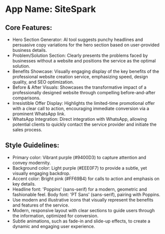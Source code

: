 # **App Name**: SiteSpark

## Core Features:

- Hero Section Generator: AI tool suggests punchy headlines and persuasive copy variations for the hero section based on user-provided business details.
- Problem/Solution Section: Clearly presents the problems faced by businesses without a website and positions the service as the optimal solution.
- Benefits Showcase: Visually engaging display of the key benefits of the professional website creation service, emphasizing speed, design quality, and SEO optimization.
- Before & After Visuals: Showcases the transformative impact of a professionally designed website through compelling before-and-after comparisons.
- Irresistible Offer Display: Highlights the limited-time promotional offer with a clear call to action, encouraging immediate conversion via a prominent WhatsApp link.
- WhatsApp Integration: Direct integration with WhatsApp, allowing potential clients to quickly contact the service provider and initiate the sales process.

## Style Guidelines:

- Primary color: Vibrant purple (#9400D3) to capture attention and convey modernity.
- Background color: Light purple (#EEE0F7) to provide a subtle, yet visually engaging backdrop.
- Accent color: Bright pink (#FF69B4) for calls to action and emphasis on key details.
- Headline font: 'Poppins' (sans-serif) for a modern, geometric and fashionable feel. Body font: 'PT Sans' (sans-serif), pairing with Poppins.
- Use modern and illustrative icons that visually represent the benefits and features of the service.
- Modern, responsive layout with clear sections to guide users through the information, optimized for conversion.
- Subtle animations, such as fade-in and slide-up effects, to create a dynamic and engaging user experience.